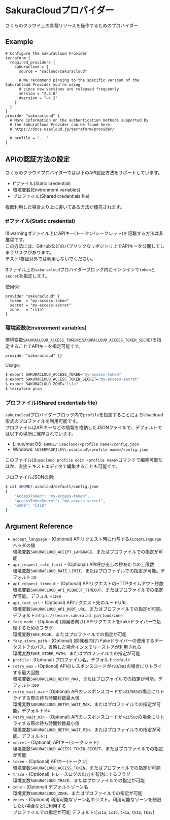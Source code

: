# SakuraCloudプロバイダー

さくらのクラウド上の各種リソースを操作するためのプロバイダー

## Example

```hcl
# Configure the SakuraCloud Provider
terraform {
  required_providers {
    sakuracloud = {
      source = "sacloud/sakuracloud"

      # We recommend pinning to the specific version of the SakuraCloud Provider you're using
      # since new versions are released frequently
      version = "2.4.0"
      #version = "~> 2"
    }
  }
}
provider "sakuracloud" {
  # More information on the authentication methods supported by
  # the SakuraCloud Provider can be found here:
  # https://docs.usacloud.jp/terraform/provider/

  # profile = "..."
}
```

## APIの認証方法の設定

さくらのクラウドプロバイダーでは以下のAPI認証方法をサポートしています。

- tfファイル(Static credential)
- 環境変数(Environment variables)
- プロファイル(Shared credentials file)

複数利用した場合より上に書いてある方法が優先されます。

### tfファイル(Static credential)

!!! warning
    tfファイル上にAPIキー(トークン/シークレット)を記載する方法は非推奨です。  
    この方法には、GitHubなどのパブリックなリポジトリ上でAPIキーを公開してしまうリスクがあります。  
    テスト/検証以外では利用しないでください。

tfファイル上の`sakuracloud`プロバイダーブロック内にインラインで`token`と`secret`を指定します。

使用例:

```hcl
provider "sakuracloud" {
  token  = "my-access-token"
  secret = "my-access-secret"
  zone   = "is1a"
}
```

### 環境変数(Environment variables)

環境変数`SAKURACLOUD_ACCESS_TOKEN`と`SAKURACLOUD_ACCESS_TOKEN_SECRET`を指定することでAPIキーを指定可能です。

```hcl
provider "sakuracloud" {}
```

Usage:

```sh
$ export SAKURACLOUD_ACCESS_TOKEN="my-access-token"
$ export SAKURACLOUD_ACCESS_TOKEN_SECRET="my-access-secret"
$ export SAKURACLOUD_ZONE="is1a"
$ terraform plan
```

### プロファイル(Shared credentials file)

`sakuracloud`プロバイダーブロック内で`profile`を指定することによりUsacloud形式のプロファイルを利用可能です。  
プロファイルはAPIキーなどの情報を格納したJSONファイルで、デフォルトでは以下の場所に保存されています。  

- Linux/macOS: `$HOME/.usacloud/<profile name>/config.json`
- Windows: `%USERPROFILE%\.usacloud\<profile name>/config.json`

このファイルは`usacloud profile edit <profile name>`コマンドで編集可能なほか、直接テキストエディタで編集することも可能です。  

プロファイルJSONの例:

```bash
$ cat $HOME/.usacloud/default/config.json
{
	"AccessToken": "my-access-token",
	"AccessTokenSecret": "my-access-secret",
	"Zone": "is1a"
}
```

## Argument Reference

* `accept_language` - (Optional) APIリクエスト時に付与する`AcceptLanguage`ヘッダの値   
環境変数`SAKURACLOUD_ACCEPT_LANGUAGE`、またはプロファイルでの指定が可能
* `api_request_rate_limit` - (Optional) API呼び出しの秒あたりの上限数  
 環境変数`SAKURACLOUD_RATE_LIMIT`、またはプロファイルでの指定が可能。デフォルト:`10`
* `api_request_timeout` - (Optional) APIリクエストのHTTPタイムアウト秒数  
環境変数`SAKURACLOUD_API_REQUEST_TIMEOUT`、またはプロファイルでの指定が可能。デフォルト:`300`
* `api_root_url` - (Optional) APIリクエスト先のルートURL  
環境変数`SAKURACLOUD_API_ROOT_URL`、またはプロファイルでの指定が可能。デフォルト:`https://secure.sakura.ad.jp/cloud/zone`
* `fake_mode` - (Optional) (開発者向け) APIリクエストをFakeドライバーで処理するためのフラグ  
環境変数`FAKE_MODE`、またはプロファイルでの指定が可能 
* `fake_store_path` - (Optional) (開発者向け) Fakeドライバーの使用するデータストアのパス。省略した場合インメモリーストアが利用される  
環境変数`FAKE_STORE_PATH`、またはプロファイルでの指定が可能 
* `profile` - (Optional) プロファイル名。デフォルト:`default`
* `retry_max` - (Optional) APIのレスポンスコードが`423`/`503`の場合にリトライする最大回数   
環境変数`SAKURACLOUD_RETRY_MAX`、またはプロファイルでの指定が可能。デフォルト:`100`
* `retry_wait_max` - (Optional) APIのレスポンスコードが`423`/`503`の場合にリトライする際の待ち時間秒数最大値   
環境変数`SAKURACLOUD_RETRY_WAIT_MAX`、またはプロファイルでの指定が可能。デフォルト:`64`
* `retry_wait_min` - (Optional) APIのレスポンスコードが`423`/`503`の場合にリトライする際の待ち時間秒数最小値   
環境変数`SAKURACLOUD_RETRY_WAIT_MIN`、またはプロファイルでの指定が可能。デフォルト:`1`
* `secret` - (Optional) APIキー(シークレット)   
環境変数`SAKURACLOUD_ACCESS_TOKEN_SECRET`、またはプロファイルでの指定が可能 
* `token` - (Optional) APIキー(トークン)   
環境変数`SAKURACLOUD_ACCESS_TOKEN`、またはプロファイルでの指定が可能
* `trace` - (Optional) トレースログの出力を有効にするフラグ   
環境変数`SAKURACLOUD_TRACE`、またはプロファイルでの指定が可能
* `zone` - (Optional) デフォルトゾーン名   
環境変数`SAKURACLOUD_ZONE`、またはプロファイルでの指定が可能 
* `zones` - (Optional) 利用可能なゾーン名のリスト。利用可能なゾーンを制限したい場合などに利用する   
プロファイルでの指定が可能  デフォルト:[`is1a`, `is1b`, `tk1a`, `tk1b`, `tk1v`]

